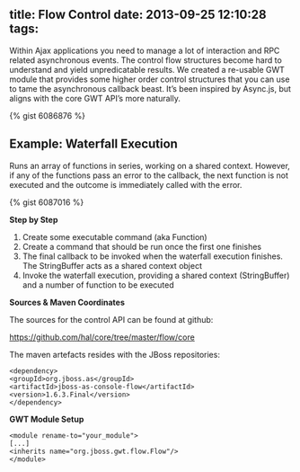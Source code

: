 title: Flow Control
date: 2013-09-25 12:10:28
tags:
---

Within Ajax applications you need to manage a lot of interaction and RPC related asynchronous events. The control flow structures become hard to understand and yield unpredicatable results.
We created a re-usable GWT module that provides some higher order control structures that you can use to tame the asynchronous callback beast. It’s been inspired by Async.js, but aligns with the core GWT API’s more naturally.

<!-- more -->

{% gist 6086876 %}


## Example: Waterfall Execution

Runs an array of functions in series, working on a shared context. However, if any of the functions pass an error to the callback, the next function is not executed and the outcome is immediately called with the error.

{% gist 6087016 %}

**Step by Step**

1. Create some executable command (aka Function)
2. Create a command that should be run once the first one finishes
3. The final callback to be invoked when the waterfall execution finishes. The StringBuffer acts as a shared context object
4. Invoke the waterfall execution, providing a shared context (StringBuffer) and a number of function to be executed

**Sources & Maven Coordinates**

The sources for the control API can be found at github:

https://github.com/hal/core/tree/master/flow/core

The maven artefacts resides with the JBoss repositories:

```
<dependency>
<groupId>org.jboss.as</groupId>
<artifactId>jboss-as-console-flow</artifactId>
<version>1.6.3.Final</version>
</dependency>
```

**GWT Module Setup**

```
<module rename-to="your_module">
[...]
<inherits name="org.jboss.gwt.flow.Flow"/>
</module>
```
